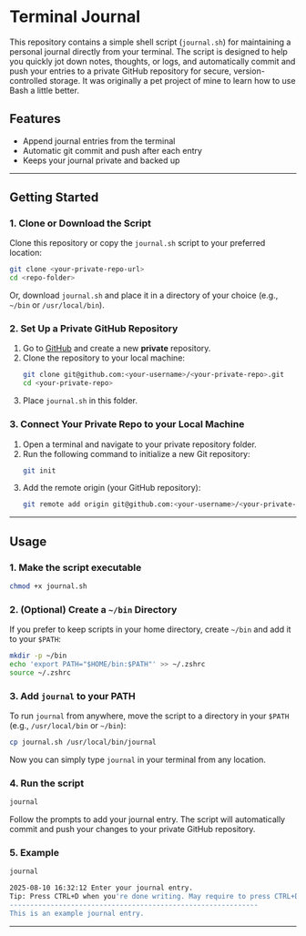 # Terminal Journal

This repository contains a simple shell script (`journal.sh`) for maintaining a personal journal directly from your terminal. The script is designed to help you quickly jot down notes, thoughts, or logs, and automatically commit and push your entries to a private GitHub repository for secure, version-controlled storage. It was originally a pet project of mine to learn how to use Bash a little better.

## Features
- Append journal entries from the terminal
- Automatic git commit and push after each entry
- Keeps your journal private and backed up

---

## Getting Started

### 1. Clone or Download the Script
Clone this repository or copy the `journal.sh` script to your preferred location:

```sh
git clone <your-private-repo-url>
cd <repo-folder>
```

Or, download `journal.sh` and place it in a directory of your choice (e.g., `~/bin` or `/usr/local/bin`).

### 2. Set Up a Private GitHub Repository
1. Go to [GitHub](https://github.com/) and create a new **private** repository.
2. Clone the repository to your local machine:
   ```sh
   git clone git@github.com:<your-username>/<your-private-repo>.git
   cd <your-private-repo>
   ```
3. Place `journal.sh` in this folder.

### 3. Connect Your Private Repo to your Local Machine
1. Open a terminal and navigate to your private repository folder.
2. Run the following command to initialize a new Git repository:
   ```sh
   git init
   ```
3. Add the remote origin (your GitHub repository):
   ```sh
   git remote add origin git@github.com:<your-username>/<your-private-repo>.git
   ```

---

## Usage

### 1. Make the script executable
```sh
chmod +x journal.sh
```


### 2. (Optional) Create a `~/bin` Directory

If you prefer to keep scripts in your home directory, create `~/bin` and add it to your `$PATH`:

```sh
mkdir -p ~/bin
echo 'export PATH="$HOME/bin:$PATH"' >> ~/.zshrc  
source ~/.zshrc  
```

### 3. Add `journal` to your PATH

To run `journal` from anywhere, move the script to a directory in your `$PATH` (e.g., `/usr/local/bin` or `~/bin`):

```sh
cp journal.sh /usr/local/bin/journal
```

Now you can simply type `journal` in your terminal from any location.

### 4. Run the script

```sh
journal
```

Follow the prompts to add your journal entry. The script will automatically commit and push your changes to your private GitHub repository.

### 5. Example

```sh
journal
```

```sh
2025-08-10 16:32:12 Enter your journal entry.
Tip: Press CTRL+D when you're done writing. May require to press CTRL+D twice, if not ending on a new line.
-------------------------------------------------------------
This is an example journal entry.
```

---